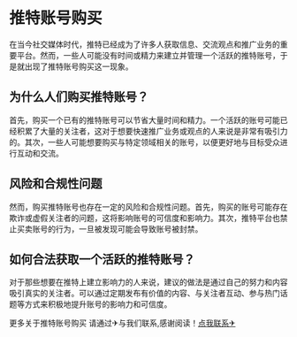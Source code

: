 # 推特账号购买

在当今社交媒体时代，推特已经成为了许多人获取信息、交流观点和推广业务的重要平台。然而，一些人可能没有时间或精力来建立并管理一个活跃的推特账号，于是就出现了推特账号购买这一现象。

## 为什么人们购买推特账号？

首先，购买一个已有的推特账号可以节省大量时间和精力。一个活跃的账号可能已经积累了大量的关注者，这对于想要快速推广业务或观点的人来说是非常有吸引力的。其次，一些人可能想要购买与特定领域相关的账号，以便更好地与目标受众进行互动和交流。

## 风险和合规性问题

然而，购买推特账号也存在一定的风险和合规性问题。首先，购买的账号可能存在欺诈或虚假关注者的问题，这将影响账号的可信度和影响力。其次，推特平台也禁止买卖账号的行为，一旦被发现可能会导致账号被封禁。

## 如何合法获取一个活跃的推特账号？

对于那些想要在推特上建立影响力的人来说，建议的做法是通过自己的努力和内容吸引真实的关注者。可以通过定期发布有价值的内容、与关注者互动、参与热门话题等方式来积极地提升账号的影响力和可信度。

更多关于推特账号购买 请通过✈与我们联系,感谢阅读！[点我联系✈](https://app.G208.com)